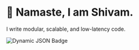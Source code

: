 # 🙏 Namaste, I am Shivam.
I write modular, scalable, and low-latency code.

![Dynamic JSON Badge](https://img.shields.io/badge/dynamic/json?url=https%3A%2F%2Fapi.github.com%2Fusers%2Fz1shivam&query=%24.public_repos&style=flat&label=repositories&labelColor=purple&color=yellow&link=https%3A%2F%2Fapi.github.com%2Fusers%2Fz1shivam%2Frepos)
